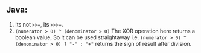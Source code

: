 Java:
------------------------------------------------

1. Its not ```>>=```, its ```>>>=```.
2. ```(numerator > 0) ^ (denominator > 0)``` The XOR operation here returns a boolean value, So it can be used straightaway i.e. ```(numerator > 0) ^ (denominator > 0) ? "-" : "+"``` returns the sign of result after division.

